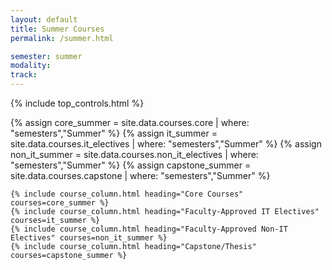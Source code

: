 ```yaml
---
layout: default
title: Summer Courses
permalink: /summer.html

semester: summer
modality:
track:
---
```


{% include top_controls.html %}

<div class="container-fluid" style="height: 70vh;">
  <div class="row row-cols-1 row-cols-md-4 h-100 align-items-stretch">
    {% assign core_summer = site.data.courses.core | where: "semesters","Summer" %}
    {% assign it_summer = site.data.courses.it_electives | where: "semesters","Summer" %}
    {% assign non_it_summer = site.data.courses.non_it_electives | where: "semesters","Summer" %}
    {% assign capstone_summer = site.data.courses.capstone | where: "semesters","Summer" %}

    {% include course_column.html heading="Core Courses" courses=core_summer %}
    {% include course_column.html heading="Faculty-Approved IT Electives" courses=it_summer %}
    {% include course_column.html heading="Faculty-Approved Non-IT Electives" courses=non_it_summer %}
    {% include course_column.html heading="Capstone/Thesis" courses=capstone_summer %}
  </div>
</div>
